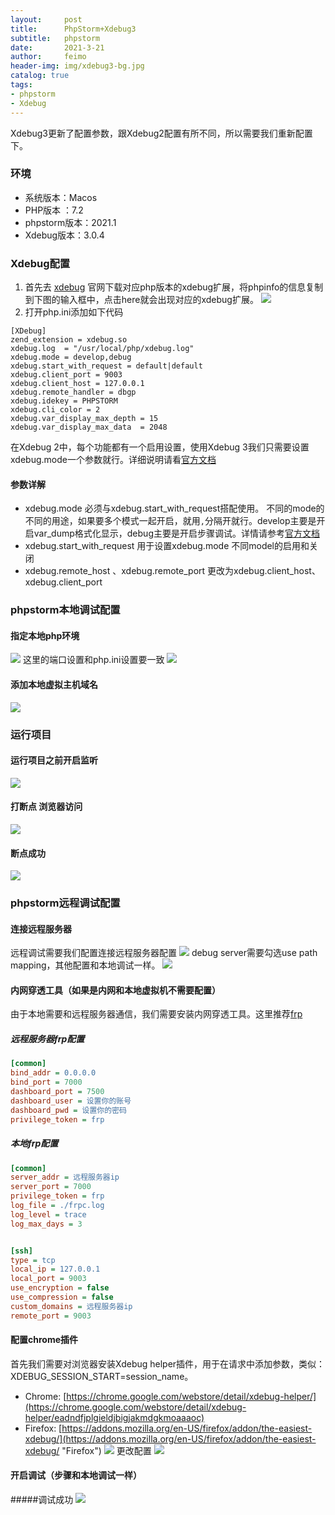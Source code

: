 ```yaml
---
layout:     post
title:      PhpStorm+Xdebug3
subtitle:   phpstorm
date:       2021-3-21
author:     feimo
header-img: img/xdebug3-bg.jpg
catalog: true
tags:
- phpstorm
- Xdebug
---
```


Xdebug3更新了配置参数，跟Xdebug2配置有所不同，所以需要我们重新配置下。

### 环境
- 系统版本：Macos
- PHP版本 ：7.2
- phpstorm版本：2021.1
- Xdebug版本：3.0.4

### Xdebug配置
1. 首先去 [xdebug](https://xdebug.org/wizard) 官网下载对应php版本的xdebug扩展，将phpinfo的信息复制到下图的输入框中，点击here就会出现对应的xdebug扩展。
   ![](http://www.feimoc.com/img/xdebug.png)
2. 打开php.ini添加如下代码
```
[XDebug]
zend_extension = xdebug.so
xdebug.log  = "/usr/local/php/xdebug.log"  
xdebug.mode = develop,debug
xdebug.start_with_request = default|default
xdebug.client_port = 9003
xdebug.client_host = 127.0.0.1 
xdebug.remote_handler = dbgp 
xdebug.idekey = PHPSTORM
xdebug.cli_color = 2
xdebug.var_display_max_depth = 15
xdebug.var_display_max_data  = 2048
```
在Xdebug 2中，每个功能都有一个启用设置，使用Xdebug 3我们只需要设置xdebug.mode一个参数就行。详细说明请看[官方文档](https://xdebug.org/docs/upgrade_guide)

#### 参数详解
- xdebug.mode 必须与xdebug.start_with_request搭配使用。 不同的mode的不同的用途，如果要多个模式一起开启，就用`,`分隔开就行。develop主要是开启var_dump格式化显示，debug主要是开启步骤调试。详情请参考[官方文档](https://xdebug.org/docs/all_settings#mode)
- xdebug.start_with_request 用于设置xdebug.mode 不同model的启用和关闭
- xdebug.remote_host 、xdebug.remote_port 更改为xdebug.client_host、xdebug.client_port

### phpstorm本地调试配置
#### 指定本地php环境
![](http://www.feimoc.com/img/xdebug3/xdebug1.png)
这里的端口设置和php.ini设置要一致
![](http://www.feimoc.com/img/xdebug3/xdebug2.png)
#### 添加本地虚拟主机域名
![](http://www.feimoc.com/img/xdebug3/xdebug3.png)
### 运行项目
#### 运行项目之前开启监听
![](http://www.feimoc.com/img/xdebug3/xdebug044.png)
#### 打断点 浏览器访问
![](http://www.feimoc.com/img/xdebug3/xdebug05.png)
#### 断点成功
![](http://www.feimoc.com/img/xdebug3/xdebug06.png)
### phpstorm远程调试配置
#### 连接远程服务器
远程调试需要我们配置连接远程服务器配置
![](http://www.feimoc.com/img/xdebug3/remote1.png)
debug server需要勾选use path mapping，其他配置和本地调试一样。
![](http://www.feimoc.com/img/xdebug3/remote2.png)
#### 内网穿透工具（如果是内网和本地虚拟机不需要配置）
由于本地需要和远程服务器通信，我们需要安装内网穿透工具。这里推荐[frp](https://github.com/fatedier/frp)

##### 远程服务器frp配置
```ini
[common]
bind_addr = 0.0.0.0
bind_port = 7000
dashboard_port = 7500
dashboard_user = 设置你的账号
dashboard_pwd = 设置你的密码
privilege_token = frp
```

##### 本地frp配置
```ini
[common]
server_addr = 远程服务器ip
server_port = 7000
privilege_token = frp
log_file = ./frpc.log 
log_level = trace 
log_max_days = 3 


[ssh]
type = tcp
local_ip = 127.0.0.1
local_port = 9003
use_encryption = false
use_compression = false
custom_domains = 远程服务器ip
remote_port = 9003
```
#### 配置chrome插件
首先我们需要对浏览器安装Xdebug helper插件，用于在请求中添加参数，类似：XDEBUG_SESSION_START=session_name。
- Chrome: [https://chrome.google.com/webstore/detail/xdebug-helper/](https://chrome.google.com/webstore/detail/xdebug-helper/eadndfjplgieldjbigjakmdgkmoaaaoc)
- Firefox: [https://addons.mozilla.org/en-US/firefox/addon/the-easiest-xdebug/](https://addons.mozilla.org/en-US/firefox/addon/the-easiest-xdebug/ "Firefox")
  ![](http://www.feimoc.com/img/xdebug3/remote3.png)
更改配置
  ![](http://www.feimoc.com/img/xdebug3/remote4.png)
#### 开启调试（步骤和本地调试一样）
#####调试成功
![](http://www.feimoc.com/img/xdebug3/remote5.png)
